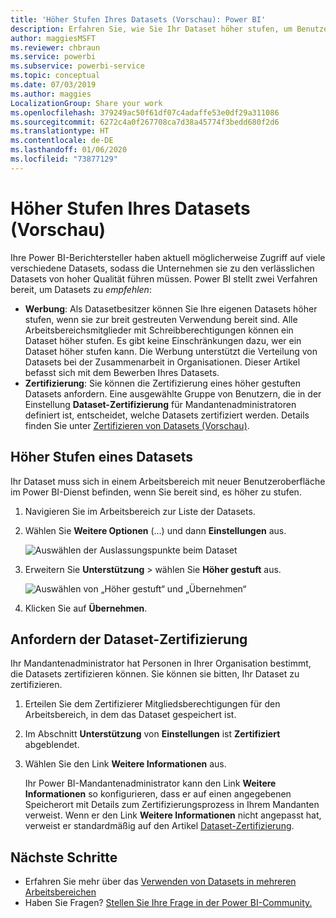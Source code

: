 ```yaml
---
title: 'Höher Stufen Ihres Datasets (Vorschau): Power BI'
description: Erfahren Sie, wie Sie Ihr Dataset höher stufen, um Benutzer im Unternehmen zu verlässlichen Datasets von hoher Qualität zu führen.
author: maggiesMSFT
ms.reviewer: chbraun
ms.service: powerbi
ms.subservice: powerbi-service
ms.topic: conceptual
ms.date: 07/03/2019
ms.author: maggies
LocalizationGroup: Share your work
ms.openlocfilehash: 379249ac50f61df07c4adaffe53e0df29a311086
ms.sourcegitcommit: 6272c4a0f267708ca7d38a45774f3bedd680f2d6
ms.translationtype: HT
ms.contentlocale: de-DE
ms.lasthandoff: 01/06/2020
ms.locfileid: "73877129"
---
```

# <a name="promote-your-dataset-preview"></a>Höher Stufen Ihres Datasets (Vorschau)

Ihre Power BI-Berichtersteller haben aktuell möglicherweise Zugriff auf viele verschiedene Datasets, sodass die Unternehmen sie zu den verlässlichen Datasets von hoher Qualität führen müssen. Power BI stellt zwei Verfahren bereit, um Datasets zu *empfehlen*:

- **Werbung**: Als Datasetbesitzer können Sie Ihre eigenen Datasets höher stufen, wenn sie zur breit gestreuten Verwendung bereit sind. Alle Arbeitsbereichsmitglieder mit Schreibberechtigungen können ein Dataset höher stufen. Es gibt keine Einschränkungen dazu, wer ein Dataset höher stufen kann. Die Werbung unterstützt die Verteilung von Datasets bei der Zusammenarbeit in Organisationen. Dieser Artikel befasst sich mit dem Bewerben Ihres Datasets.
- **Zertifizierung**: Sie können die Zertifizierung eines höher gestuften Datasets anfordern. Eine ausgewählte Gruppe von Benutzern, die in der Einstellung **Dataset-Zertifizierung** für Mandantenadministratoren definiert ist, entscheidet, welche Datasets zertifiziert werden. Details finden Sie unter [Zertifizieren von Datasets (Vorschau)](service-datasets-certify.md).

## <a name="promote-a-dataset"></a>Höher Stufen eines Datasets

Ihr Dataset muss sich in einem Arbeitsbereich mit neuer Benutzeroberfläche im Power BI-Dienst befinden, wenn Sie bereit sind, es höher zu stufen.

1. Navigieren Sie im Arbeitsbereich zur Liste der Datasets.
 
1. Wählen Sie **Weitere Optionen** (...) und dann **Einstellungen** aus.

    ![Auswählen der Auslassungspunkte beim Dataset](media/service-datasets-certify-promote/power-bi-dataset-settings.png)

1. Erweitern Sie **Unterstützung** > wählen Sie **Höher gestuft** aus.

    ![Auswählen von „Höher gestuft“ und „Übernehmen“](media/service-datasets-certify-promote/power-bi-dataset-promoted-endorsement.png)

1. Klicken Sie auf **Übernehmen**.

## <a name="request-dataset-certification"></a>Anfordern der Dataset-Zertifizierung

Ihr Mandantenadministrator hat Personen in Ihrer Organisation bestimmt, die Datasets zertifizieren können. Sie können sie bitten, Ihr Dataset zu zertifizieren.

1. Erteilen Sie dem Zertifizierer Mitgliedsberechtigungen für den Arbeitsbereich, in dem das Dataset gespeichert ist.

1. Im Abschnitt **Unterstützung** von **Einstellungen** ist **Zertifiziert** abgeblendet.

1. Wählen Sie den Link **Weitere Informationen** aus.

    Ihr Power BI-Mandantenadministrator kann den Link **Weitere Informationen** so konfigurieren, dass er auf einen angegebenen Speicherort mit Details zum Zertifizierungsprozess in Ihrem Mandanten verweist.   Wenn er den Link **Weitere Informationen** nicht angepasst hat, verweist er standardmäßig auf den Artikel [Dataset-Zertifizierung](service-datasets-certify.md).

## <a name="next-steps"></a>Nächste Schritte

* Erfahren Sie mehr über das [Verwenden von Datasets in mehreren Arbeitsbereichen](service-datasets-across-workspaces.md)
* Haben Sie Fragen? [Stellen Sie Ihre Frage in der Power BI-Community.](https://community.powerbi.com/)
